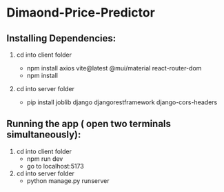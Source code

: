 # Dimaond-Price-Predictor
## Installing Dependencies:
1. cd into client folder 
   - npm install axios vite@latest @mui/material react-router-dom
   - npm install

2. cd into server folder
   - pip install joblib django djangorestframework django-cors-headers

## Running the app ( open two terminals simultaneously):

1. cd into client folder
   - npm run dev
   - go to localhost:5173
2. cd into server folder
   - python manage.py runserver
  
